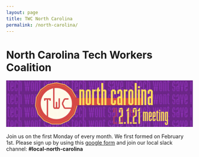```yaml
---
layout: page
title: TWC North Carolina
permalink: /north-carolina/
---
```


<style>h1, .main-wrapper h2, h3 {text-align: left; font-weight: bold;}</style>
# North Carolina Tech Workers Coalition
<div class="banner">
  <div><img src="/assets/img/north_carolina_banner.png" alt="North Carolina Banner"/></div>
</div>

Join us on the first Monday of every month. We first formed on February 1st. Please sign up by using this [google form](https://forms.gle/CQbuu6pQzvWaTCVw5) and join our local slack channel: <b>#local-north-carolina</b>
